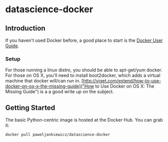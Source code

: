# datascience-docker

## Introduction ##

If you haven't used Docker before, a good place to start is the [Docker User Guide](https://docs.docker.com/userguide/).

### Setup ###

For those running a linux distro, you should be able to apt-get/yum docker. For those on OS X, you'll need to install boot2docker, which adds a virtual machine that docker will/can run in. [http://viget.com/extend/how-to-use-docker-on-os-x-the-missing-guide]("How to Use Docker on OS X: The Missing Guide") is a a good write up on the subject.

## Getting Started ##

The basic Python-centric image is hosted at the Docker Hub. You can grab it:

```
docker pull paweljankiewicz/datascience-docker
```

